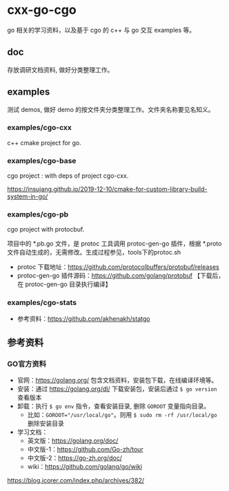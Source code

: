 # cxx-go-cgo
go 相关的学习资料，以及基于 cgo  的  c++ 与 go 交互 examples 等。


## doc
存放调研文档资料, 做好分类整理工作。


## examples
测试 demos, 做好 demo 的按文件夹分类整理工作。文件夹名称要见名知义。

### examples/cgo-cxx
c++ cmake project for go.

### examples/cgo-base
cgo project : with deps of project cgo-cxx.

https://insujang.github.io/2019-12-10/cmake-for-custom-library-build-system-in-go/

### examples/cgo-pb
cgo project with protocbuf. 

项目中的 *.pb.go 文件，是 protoc 工具调用 protoc-gen-go 插件，根据 *.proto 文件自动生成的，无需修改。生成过程参见，tools下的protoc.sh

- protoc 下载地址：https://github.com/protocolbuffers/protobuf/releases
- protoc-gen-go 插件源码：https://github.com/golang/protobuf 【下载后，在 protoc-gen-go 目录执行编译】

### examples/cgo-stats
- 参考资料：https://github.com/akhenakh/statgo

## 参考资料
### GO官方资料
- 官网：https://golang.org/ 包含文档资料，安装包下载，在线编译环境等。
- 安装：通过 https://golang.org/dl/ 下载安装包，安装后通过 `$ go version` 查看版本
- 卸载：执行 `$ go env` 指令，查看安装目录, 删除 `GOROOT` 变量指向目录。
    * 比如：`GOROOT="/usr/local/go"`。则用 `$ sudo rm -rf /usr/local/go` 删除安装目录
- 学习文档：
    * 英文版：https://golang.org/doc/
    * 中文版-1：https://github.com/Go-zh/tour
    * 中文版-2：https://go-zh.org/doc/
    * wiki：https://github.com/golang/go/wiki


https://blog.icorer.com/index.php/archives/382/